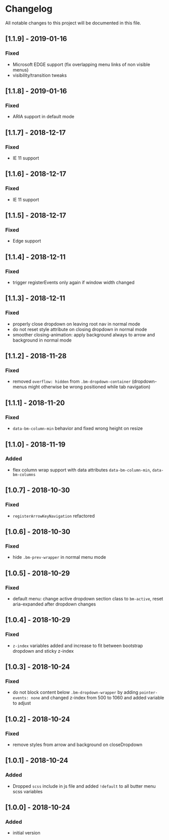 # Changelog
All notable changes to this project will be documented in this file.

## [1.1.9] - 2019-01-16

### Fixed
- Microsoft EDGE support (fix overlapping menu links of non visible menus)
- visibility/transition tweaks

## [1.1.8] - 2019-01-16

### Fixed
- ARIA support in default mode

## [1.1.7] - 2018-12-17

### Fixed
- IE 11 support

## [1.1.6] - 2018-12-17

### Fixed
- IE 11 support

## [1.1.5] - 2018-12-17

### Fixed
- Edge support

## [1.1.4] - 2018-12-11

### Fixed
- trigger registerEvents only again if window width changed 

## [1.1.3] - 2018-12-11

### Fixed
- properly close dropdown on leaving root nav in normal mode
- do not reset style attribute on closing dropdown in normal mode
- smoother closing-animation: apply background always to arrow and background in normal mode

## [1.1.2] - 2018-11-28

### Fixed
- removed `overflow: hidden` from `.bm-dropdown-container` (dropdown-menus might otherwise be wrong positioned while tab navigation)

## [1.1.1] - 2018-11-20

### Fixed
- `data-bm-column-min` behavior and fixed wrong height on resize

## [1.1.0] - 2018-11-19

### Added
- flex column wrap support with data attributes `data-bm-column-min`, `data-bm-columns`

## [1.0.7] - 2018-10-30

### Fixed
- `registerArrowKeyNavigation` refactored

## [1.0.6] - 2018-10-30

### Fixed
- hide `.bm-prev-wrapper` in normal menu mode

## [1.0.5] - 2018-10-29

### Fixed
- default menu: change active dropdown section class to `bm-active`, reset aria-expanded after dropdown changes   

## [1.0.4] - 2018-10-29

### Fixed
- `z-index` variables added and increase to fit between bootstrap dropdown and sticky z-index

## [1.0.3] - 2018-10-24

### Fixed
- do not block content below `.bm-dropdown-wrapper` by adding `pointer-events: none` and changed z-index from 500 to 1060 and added variable to adjust

## [1.0.2] - 2018-10-24

### Fixed
- remove styles from arrow and background on closeDropdown

## [1.0.1] - 2018-10-24

### Added
- Dropped `scss` include in js file and added `!default` to all butter menu scss variables

## [1.0.0] - 2018-10-24

### Added
- initial version
